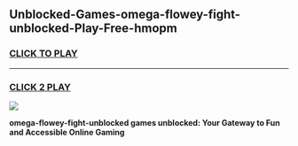 
## Unblocked-Games-omega-flowey-fight-unblocked-Play-Free-hmopm
<h3>
<a href="https://premium76.site?title=omega-flowey-fight-unblocked&ref=23A">CLICK TO PLAY</a></h3>
<hr>

<h3>
<a href="https://premium76.site?title=omega-flowey-fight-unblocked&ref=23A">CLICK 2 PLAY</a>
  
</h3>

<a href="https://premium76.site?title=omega-flowey-fight-unblocked&ref=23A"><img src="https://clearcache.store/games.png"></a>


**omega-flowey-fight-unblocked games unblocked: Your Gateway to Fun and Accessible Online Gaming**
